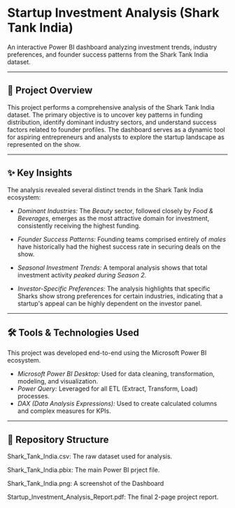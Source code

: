 # Startup Investment Analysis (Shark Tank India)

An interactive Power BI dashboard analyzing investment trends, industry preferences, and founder success patterns from the Shark Tank India dataset.

---

## 📝 Project Overview

This project performs a comprehensive analysis of the Shark Tank India dataset. The primary objective is to uncover key patterns in funding distribution, identify dominant industry sectors, and understand success factors related to founder profiles. The dashboard serves as a dynamic tool for aspiring entrepreneurs and analysts to explore the startup landscape as represented on the show.

---

## ✨ Key Insights

The analysis revealed several distinct trends in the Shark Tank India ecosystem:

* *Dominant Industries:* The *Beauty* sector, followed closely by *Food & Beverages*, emerges as the most attractive domain for investment, consistently receiving the highest funding.

* *Founder Success Patterns:* Founding teams comprised entirely of *males* have historically had the highest success rate in securing deals on the show.

* *Seasonal Investment Trends:* A temporal analysis shows that total investment activity *peaked during Season 2*.

* *Investor-Specific Preferences:* The analysis highlights that specific Sharks show strong preferences for certain industries, indicating that a startup's appeal can be highly dependent on the investor panel.

---

## 🛠 Tools & Technologies Used

This project was developed end-to-end using the Microsoft Power BI ecosystem.

* *Microsoft Power BI Desktop:* Used for data cleaning, transformation, modeling, and visualization.
* *Power Query:* Leveraged for all ETL (Extract, Transform, Load) processes.
* *DAX (Data Analysis Expressions):* Used to create calculated columns and complex measures for KPIs.

---

## 📂 Repository Structure

Shark_Tank_India.csv: The raw dataset used for analysis.

Shark_Tank_India.pbix: The main Power BI prject file.

Shark_Tank_India.png: A screenshot of the Dashboard

Startup_Investment_Analysis_Report.pdf: The final 2-page project report.

